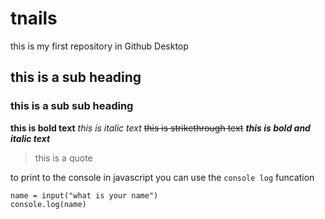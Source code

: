 # tnails
 this is my first repository in Github Desktop
 ## this is a sub heading

 ### this is a sub sub heading

**this is bold text**
*this is italic text*
~~this is strikethrough text~~
***this is bold and italic text***
> this is a quote

to print to the console in javascript you can use the `console log`
funcation

```
name = input("what is your name")
console.log(name)
```
